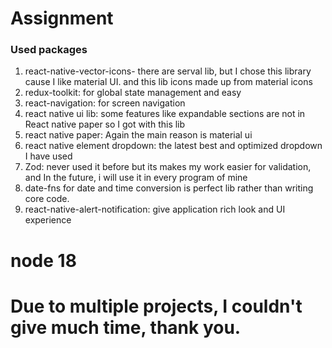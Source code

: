 # Assignment

### Used packages
1. react-native-vector-icons- there are serval lib, but I chose this library cause I like material UI. and this lib icons made up from material icons
2. redux-toolkit: for global state management and easy
3. react-navigation: for screen navigation
4. react native ui lib: some features like expandable sections are not in React native paper so I got with this lib
5. react native paper: Again the main reason is material ui
6. react native element dropdown: the latest best and optimized dropdown I have used
7. Zod: never used it before but its makes my work easier for validation, and In the future, i will use it in every program of mine
8. date-fns for date and time conversion is perfect lib rather than writing core code.
9. react-native-alert-notification: give application rich look and UI experience

# node 18

# Due to multiple projects, I couldn't give much time, thank you.
